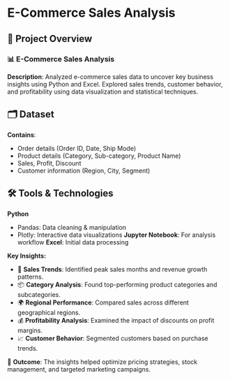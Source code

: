 # E-Commerce Sales Analysis

## **📌 Project Overview**
### **📊 E-Commerce Sales Analysis**
**Description**: Analyzed e-commerce sales data to uncover key business insights using Python and Excel. Explored sales trends, customer behavior, and profitability using data visualization and statistical techniques.
## 🗂 Dataset
**Contains**:
  - Order details (Order ID, Date, Ship Mode)
  - Product details (Category, Sub-category, Product Name)
  - Sales, Profit, Discount
  - Customer information (Region, City, Segment)

## 🛠️ Tools & Technologies
**Python**
  - Pandas: Data cleaning & manipulation
  - Plotly: Interactive data visualizations
**Jupyter Notebook**: For analysis workflow
**Excel**: Initial data processing

**Key Insights:**
  - 🛒 **Sales Trends**: Identified peak sales months and revenue growth patterns.
  - 📦 **Category Analysis**: Found top-performing product categories and subcategories.
  - 🌍 **Regional Performance**: Compared sales across different geographical regions.
  - 💰 **Profitability Analysis**: Examined the impact of discounts on profit margins.
  - 📈 **Customer Behavior**: Segmented customers based on purchase trends.

📌 **Outcome**: The insights helped optimize pricing strategies, stock management, and targeted marketing campaigns.

